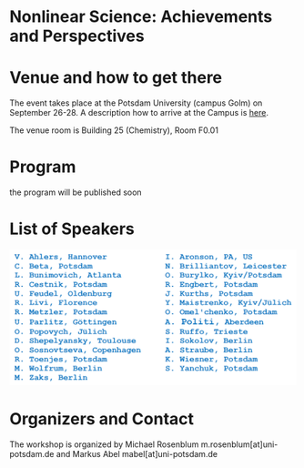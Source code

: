 # Nonlinear Science: Achievements and Perspectives


# Venue and how to get there

The event takes place at the Potsdam University (campus Golm) on September 26-28.
A description how to arrive at the Campus is [here](https://www.uni-potsdam.de/en/llw/how-to-find-us/campus-golm#:~:text=Campus%20Golm%20of%20Potsdam%20University,606%2C%20X1%2C%20and%2061). 

The venue room is Building 25 (Chemistry), Room F0.01




# Program
the program will be published soon

# List of Speakers

![Preliminary list of speakers](/images/two_columns.png)

# Organizers and Contact
The workshop is organized by Michael Rosenblum m.rosenblum[at]uni-potsdam.de and Markus Abel mabel[at]uni-potsdam.de

 
